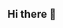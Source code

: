 ## Hi there 👋

<!--
Welcome to my GitHub profile! I'm Ahmet Akçıl

## Get in touch

- 📝 Website: [ahmetakcil.com](https://ahmetakcil.com)
- 💼 LinkedIn: [Ahmet Akçıl](https://www.linkedin.com/in/ahmetakcil)
-->
